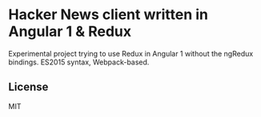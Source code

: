 # Hacker News client written in Angular 1 & Redux

Experimental project trying to use Redux in Angular 1 without the ngRedux
bindings. ES2015 syntax, Webpack-based.

## License

MIT
